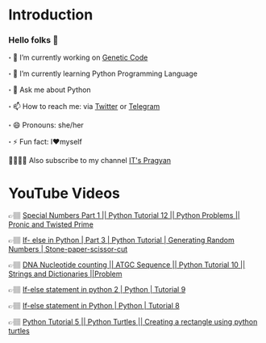 
# Introduction
### Hello folks 👋

<!--
**itspragyangit/itspragyangit** is a ✨ _special_ ✨ repository because its `README.md` (this file) appears on your GitHub profile.

Here are some ideas to get you started:

-->  
॰ 🔭 I’m currently working on [Genetic Code](https://github.com/itspragyangit/Genetic-code-Python)

॰ 🌱 I’m currently learning Python Programming Language

॰ 💬 Ask me about Python 

॰ 📫 How to reach me: via [Twitter](www.twitter.com/it_pragyan) or [Telegram](https://t.me/pragyan_paramita_dutta)

॰ 😄 Pronouns: she/her

॰ ⚡ Fun fact: I❤myself

👼🏽👼🏽   Also subscribe to my channel [IT's Pragyan](https://www.youtube.com/channel/UCyC9Y-slTTJaLgZbX7qzhmA)

# YouTube Videos

👉🏽 [Special Numbers Part 1 || Python Tutorial 12 || Python Problems || Pronic and Twisted Prime](https://www.youtube.com/watch?v=JMqUcdTTB7g&feature=youtu.be)

👉🏽 [If- else in Python | Part 3 | Python Tutorial | Generating Random Numbers | Stone-paper-scissor-cut](https://www.youtube.com/watch?v=hCwrMi2MsSw&t=453s)

👉🏽 [DNA Nucleotide counting || ATGC Sequence || Python Tutorial 10 || Strings and Dictionaries ||Problem](https://www.youtube.com/watch?v=jZekSDeBq5w&t=444s)

👉🏽 [If-else statement in python 2 | Python | Tutorial 9](https://www.youtube.com/watch?v=qiYGWXGvfwE&t=19s)

👉🏽 [If-else statement in Python | Python | Tutorial 8](https://www.youtube.com/watch?v=hgUfJp8MAdo&t=61s)

👉🏽 [Python Tutorial 5 || Python Turtles || Creating a rectangle using python turtles](https://www.youtube.com/watch?v=xkbdaNuTmz4&t=247s)




[](https://camo.githubusercontent.com/2e31f86aebd5a6802dc49c6e07882c66d5ab701b1ff18afe0b5228bbd5f523f9/68747470733a2f2f6b6f6d617265762e636f6d2f67687076632f3f757365726e616d653d544147495357494c4426636f6c6f723d626c756576696f6c6574267374796c653d706c6173746963)

